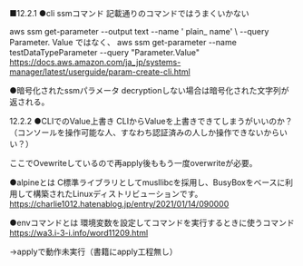 ■12.2.1
●cli ssmコマンド
記載通りのコマンドではうまくいかない

aws   ssm   get-parameter  --output   text  --name  ' plain_ name'  \   --query   Parameter. Value
ではなく、
aws ssm get-parameter --name testDataTypeParameter --query "Parameter.Value"
https://docs.aws.amazon.com/ja_jp/systems-manager/latest/userguide/param-create-cli.html

●暗号化されたssmパラメータ
decryptionしない場合は暗号化された文字列が返される。

12.2.2
●CLIでのValue上書き
CLIからValueを上書きできてしまうがいいのか？（コンソールを操作可能な人、すなわち認証済みの人しか操作できないからいい？）

ここでOvewriteしているので再apply後ももう一度overwriteが必要。

●alpineとは
C標準ライブラリとしてmusllibcを採用し、BusyBoxをベースに利用して構築されたLinuxディストリビューションです。
https://charlie1012.hatenablog.jp/entry/2021/01/14/090000

●envコマンドとは
環境変数を設定してコマンドを実行するときに使うコマンド
https://wa3.i-3-i.info/word11209.html

→applyで動作未実行（書籍にapply工程無し）
